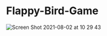 # Flappy-Bird-Game
![Screen Shot 2021-08-02 at 10 29 43](https://user-images.githubusercontent.com/84512960/127821268-f012ff68-0180-499b-8072-9a8b45dbeccc.png)
